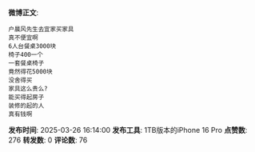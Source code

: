 **微博正文**: 
```
户晨风先生去宜家买家具
真不便宜啊
6人台餐桌3000块
椅子400一个
一套餐桌椅子
竟然得花5000块
没舍得买
家具这么贵么?
能买得起房子
装修的起的人
真有钱啊
```
**发布时间**: 2025-03-26 16:14:00
**发布工具**: 1TB版本的iPhone 16 Pro
**点赞数**: 276
**转发数**: 0
**评论数**: 76
